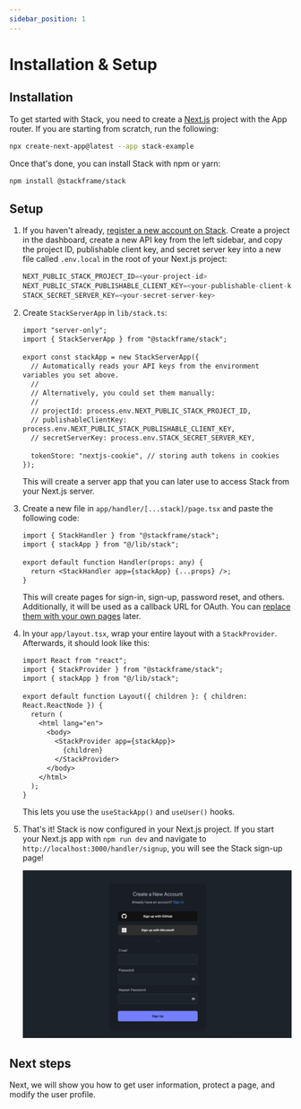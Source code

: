 ```yaml
---
sidebar_position: 1
---
```


# Installation & Setup

## Installation

To get started with Stack, you need to create a [Next.js](https://nextjs.org/docs) project with the App router. If you are starting from scratch, run the following:
  
```bash
npx create-next-app@latest --app stack-example
```

Once that's done, you can install Stack with npm or yarn:

```bash
npm install @stackframe/stack
```

## Setup

1. If you haven't already, [register a new account on Stack](https://app.stackframe.co). Create a project in the dashboard, create a new API key from the left sidebar, and copy the project ID, publishable client key, and secret server key into a new file called `.env.local` in the root of your Next.js project:

    ```javascript
    NEXT_PUBLIC_STACK_PROJECT_ID=<your-project-id>
    NEXT_PUBLIC_STACK_PUBLISHABLE_CLIENT_KEY=<your-publishable-client-key>
    STACK_SECRET_SERVER_KEY=<your-secret-server-key>
    ```

2. Create `StackServerApp` in `lib/stack.ts`:
  
    ```tsx
    import "server-only";
    import { StackServerApp } from "@stackframe/stack";

    export const stackApp = new StackServerApp({
      // Automatically reads your API keys from the environment variables you set above.
      //
      // Alternatively, you could set them manually:
      //
      // projectId: process.env.NEXT_PUBLIC_STACK_PROJECT_ID,
      // publishableClientKey: process.env.NEXT_PUBLIC_STACK_PUBLISHABLE_CLIENT_KEY,
      // secretServerKey: process.env.STACK_SECRET_SERVER_KEY,

      tokenStore: "nextjs-cookie", // storing auth tokens in cookies
    });
    ```
  
    This will create a server app that you can later use to access Stack from your Next.js server.

3. Create a new file in `app/handler/[...stack]/page.tsx` and paste the following code: 

    ```tsx
    import { StackHandler } from "@stackframe/stack";
    import { stackApp } from "@/lib/stack";

    export default function Handler(props: any) {
      return <StackHandler app={stackApp} {...props} />;
    }
    ```

    This will create pages for sign-in, sign-up, password reset, and others. Additionally, it will be used as a callback URL for OAuth. You can [replace them with your own pages](/docs/advanced-guides/customization/overview) later.


4. In your `app/layout.tsx`, wrap your entire layout with a `StackProvider`. Afterwards, it should look like this:

    ```tsx
    import React from "react";
    import { StackProvider } from "@stackframe/stack";
    import { stackApp } from "@/lib/stack";

    export default function Layout({ children }: { children: React.ReactNode }) {
      return (
        <html lang="en">
          <body>
            <StackProvider app={stackApp}>
              {children}
            </StackProvider>
          </body>
        </html>
      );
    }
    ```

    This lets you use the `useStackApp()` and `useUser()` hooks.

5. That's it! Stack is now configured in your Next.js project. If you start your Next.js app with `npm run dev` and navigate to `http://localhost:3000/handler/signup`, you will see the Stack sign-up page!

    ![Stack sign up page](../imgs/signup-page.png)


## Next steps

Next, we will show you how to get user information, protect a page, and modify the user profile.

